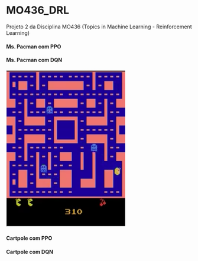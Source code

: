 # MO436_DRL
Projeto 2 da Disciplina MO436 (Topics in Machine Learning - Reinforcement Learning)


#### Ms. Pacman com PPO




#### Ms. Pacman com DQN

[![Watch the video](https://github.com/leticiaberto/MO436_DRL/blob/main/imgs/pacman_dqn.png)](https://youtu.be/AhG80Q2lDCw)


#### Cartpole com PPO






#### Cartpole com DQN











